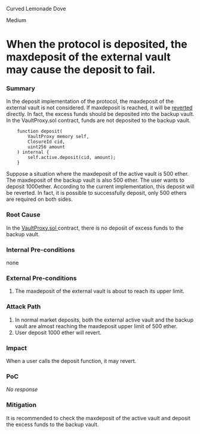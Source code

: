 Curved Lemonade Dove

Medium

# When the protocol is deposited, the maxdeposit of the external vault may cause the deposit to fail.

### Summary

In the deposit implementation of the protocol, the maxdeposit of the external vault is not considered. If maxdeposit is reached, it will be [reverted](https://github.com/sherlock-audit/2025-04-burve/blob/44cba36e2a0c3cd7b6999459bf7746db92f8cc0a/Burve/src/multi/vertex/E4626.sol#L87) directly. In fact, the excess funds should be deposited into the backup vault.
In the VaultProxy.sol contract, funds are not deposited to the backup vault.
```solidity
    function deposit(
        VaultProxy memory self,
        ClosureId cid,
        uint256 amount
    ) internal {
        self.active.deposit(cid, amount);
    }
```

Suppose a situation where the maxdeposit of the active vault is 500 ether. The maxdeposit of the backup vault is also 500 ether. The user wants to deposit 1000ether. According to the current implementation, this deposit will be reverted. In fact, it is possible to successfully deposit, only 500 ethers are required on both sides.

### Root Cause

In the [VaultProxy.sol ](https://github.com/sherlock-audit/2025-04-burve/blob/44cba36e2a0c3cd7b6999459bf7746db92f8cc0a/Burve/src/multi/vertex/VaultProxy.sol#L178-L184)contract, there is no deposit of excess funds to the backup vault.

### Internal Pre-conditions

none

### External Pre-conditions

1. The maxdeposit of the external vault is about to reach its upper limit.

### Attack Path

1. In normal market deposits, both the external active vault and the backup vault are almost reaching the maxdeposit upper limit of 500 ether.
2. User deposit 1000 ether will revert.

### Impact

When a user calls the deposit function, it may revert.

### PoC

_No response_

### Mitigation

It is recommended to check the maxdeposit of the active vault and deposit the excess funds to the backup vault.